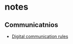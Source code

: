 # notes

## Communicatnios
* [Digital communication rules](https://github.com/neyronius/notes/blob/main/posts/digital-communications.md)
